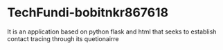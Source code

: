 # TechFundi-bobitnkr867618
It is an application based on python flask and html that seeks to establish contact tracing through its quetionairre
